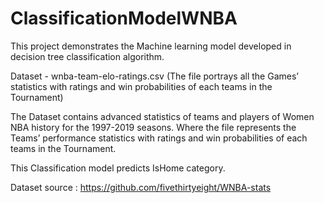# ClassificationModelWNBA
This project demonstrates the Machine learning model developed in decision tree classification algorithm.

Dataset - wnba-team-elo-ratings.csv (The file portrays all the Games’ statistics with ratings and win probabilities of each teams in the Tournament)

The Dataset contains advanced statistics of teams and players of Women NBA history for the 1997-2019 seasons. Where the file represents the Teams’ performance statistics with ratings and win probabilities of each teams in the Tournament. 


This Classification model predicts IsHome category.

Dataset source : https://github.com/fivethirtyeight/WNBA-stats
